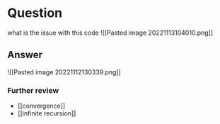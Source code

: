 # Question
what is the issue with this code 
![[Pasted image 20221113104010.png]]
## Answer
![[Pasted image 20221112130339.png]]
### Further review
- [[convergence]]
- [[infinite recursion]]